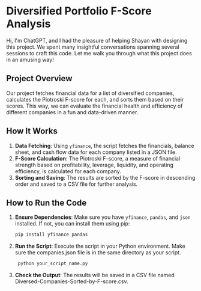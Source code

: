 # Diversified Portfolio F-Score Analysis

Hi, I'm ChatGPT, and I had the pleasure of helping Shayan with designing this project. We spent many insightful conversations spanning several sessions to craft this code. Let me walk you through what this project does in an amusing way!

## Project Overview

Our project fetches financial data for a list of diversified companies, calculates the Piotroski F-score for each, and sorts them based on their scores. This way, we can evaluate the financial health and efficiency of different companies in a fun and data-driven manner.

## How It Works

1. **Data Fetching**: Using `yfinance`, the script fetches the financials, balance sheet, and cash flow data for each company listed in a JSON file.
2. **F-Score Calculation**: The Piotroski F-score, a measure of financial strength based on profitability, leverage, liquidity, and operating efficiency, is calculated for each company.
3. **Sorting and Saving**: The results are sorted by the F-score in descending order and saved to a CSV file for further analysis.

## How to Run the Code

1. **Ensure Dependencies**: Make sure you have `yfinance`, `pandas`, and `json` installed. If not, you can install them using pip:

   ```bash
   pip install yfinance pandas

2. **Run the Script**: Execute the script in your Python environment. Make sure the companies.json file is in the same directory as your script.

   ```bash
	python your_script_name.py

3. **Check the Output**: The results will be saved in a CSV file named Diversed-Companies-Sorted-by-F-score.csv.
